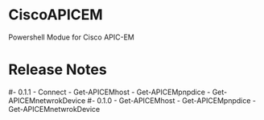 # CiscoAPICEM
Powershell Modue for Cisco APIC-EM



# Release Notes
#- 0.1.1
    - Connect
    - Get-APICEMhost
    - Get-APICEMpnpdice
    - Get-APICEMnetwrokDevice
#- 0.1.0
    - Get-APICEMhost
    - Get-APICEMpnpdice
    - Get-APICEMnetwrokDevice